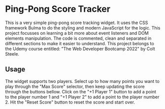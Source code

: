 # Ping-Pong Score Tracker

This is a very simple ping-pong score tracking widget. It uses the CSS framework Bulma to do the styling and modern JavaScript for the logic. This project focusses on learning a bit more about event listeners and DOM elements manipulation. The code is commented, clean and separated in different sections to make it easier to understand. This project belongs to the Udemy course entitled: "The Web Developer Bootcamp 2022" by Colt Steele.


## Usage

The widget supports two players. Select up to how many points you want to play through the "Max Score" selector, then keep updating the score through the buttons bellow. Click on the "+1 Player 1" button to add a point to the player number 1 and "+1 Player 2" to add a point to the player number 2. Hit the "Reset Score" button to reset the score and start over.


 
